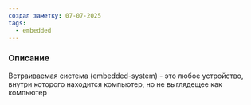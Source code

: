```yaml
---
создал заметку: 07-07-2025
tags:
  - embedded
---
```

### Описание
Встраиваемая система (embedded-system) - это любое устройство, внутри которого находится компьютер, но не выглядещее как компьютер

